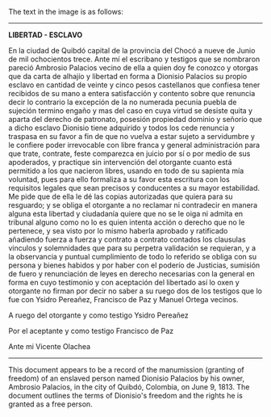 The text in the image is as follows:

---

**LIBERTAD - ESCLAVO**

En la ciudad de Quibdó capital de la provincia del Chocó a nueve de Junio de mil ochocientos trece. Ante mí el escribano y testigos que se nombraron pareció Ambrosio Palacios vecino de ella a quien doy fe conozco y otorgas que da carta de alhajío y libertad en forma a Dionisio Palacios su propio esclavo en cantidad de veinte y cinco pesos castellanos que confiesa tener recibidos de su mano a entera satisfacción y contento sobre que renuncia decir lo contrario la excepción de la no numerada pecunia puebla de sujeción termino engaño y mas del caso en cuya virtud se desiste quita y aparta del derecho de patronato, posesión propiedad dominio y señorío que a dicho esclavo Dionisio tiene adquirido y todos los cede renuncia y traspasa en su favor a fin de que no vuelva a estar sujeto a servidumbre y le confiere poder irrevocable con libre franca y general administración para que trate, contrate, feste comparezca en juicio por sí o por medio de sus apoderados, y practique sin intervención del otorgante cuanto está permitido a los que nacieron libres, usando en todo de su sapienta mía voluntad, pues para ello formaliza a su favor esta escritura con los requisitos legales que sean precisos y conducentes a su mayor estabilidad. Me pide que de ella le dé las copias autorizadas que quiera para su resguardo; y se obliga el otorgante a no reclamar ni contradecir en manera alguna esta libertad y ciudadanía quiere que no se le oiga ni admita en tribunal alguno como no lo es quien intenta acción o derecho que no le pertenece, y sea visto por lo mismo haberla aprobado y ratificado añadiendo fuerza a fuerza y contrato a contrato contados los clausulas vinculos y solemnidades que para su perpetra validación se requieran, y a la observancia y puntual cumplimiento de todo lo referido se obliga con su persona y bienes habidos y por haber con el poderío de Justicias, sumisión de fuero y renunciación de leyes en derecho necesarias con la general en forma en cuyo testimonio y con aceptación del libertado así lo oxen y otorgante no firman por decir no saber a su ruego dos de los testigos que lo fue con Ysidro Pereañez, Francisco de Paz y Manuel Ortega vecinos.

A ruego del otorgante y como testigo Ysidro Pereañez

Por el aceptante y como testigo Francisco de Paz

Ante mi Vicente Olachea

---

This document appears to be a record of the manumission (granting of freedom) of an enslaved person named Dionisio Palacios by his owner, Ambrosio Palacios, in the city of Quibdó, Colombia, on June 9, 1813. The document outlines the terms of Dionisio's freedom and the rights he is granted as a free person.